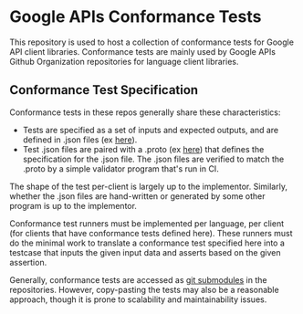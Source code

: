 # Google APIs Conformance Tests

This repository is used to host a collection of conformance tests
for Google API client libraries. Conformance tests are mainly used by
Google APIs Github Organization repositories for language client libraries.

## Conformance Test Specification

Conformance tests in these repos generally share these characteristics:

- Tests are specified as a set of inputs and expected outputs, and are defined
in .json files (ex [here](https://github.com/googleapis/conformance-tests/blob/master/storage/v4_signatures.json)).
- Test .json files are paired with a .proto (ex [here](https://github.com/googleapis/conformance-tests/blob/master/storage/test.proto))
that defines the specification for the .json file. The .json files are verified
to match the .proto by a simple validator program that's run in CI.

The shape of the test per-client is largely up to the implementor. Similarly,
whether the .json files are hand-written or generated by some other program
is up to the implementor.

Conformance test runners must be implemented per language, per client (for
clients that have conformance tests defined here). These runners must do the
minimal work to translate a conformance test specified here into a testcase
that inputs the given input data and asserts based on the given assertion.

Generally, conformance tests are accessed as [git submodules](https://git-scm.com/book/en/v2/Git-Tools-Submodules)
in the repositories. However, copy-pasting the tests may also be a reasonable
approach, though it is prone to scalability and maintainability issues.
